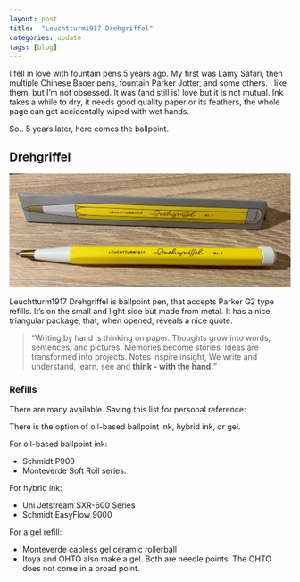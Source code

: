 ```yaml
---
layout: post
title:  "Leuchtturm1917 Drehgriffel"
categories: update
tags: [blog]
---
```


I fell in love with fountain pens 5 years ago. My first was Lamy Safari, then multiple Chinese Baoer pens, fountain Parker Jotter, and some others. I like them, but I’m not obsessed. It was (and still is) love but it is not mutual. Ink takes a while to dry, it needs good quality paper or its feathers, the whole page can get accidentally wiped with wet hands.

So.. 5 years later, here comes the ballpoint.

## Drehgriffel

![Leuchtturm1917 Drehgriffel Nr.1 Lemon](/assets/20210518_drehgriffel.jpg)

Leuchtturm1917 Drehgriffel is ballpoint pen, that accepts Parker G2 type refills. It’s on the small and light side but made from metal. It has a nice triangular package, that, when opened, reveals a nice quote:

> “Writing by hand is thinking on paper. Thoughts grow into words, sentences, and pictures. Memories become stories. Ideas are transformed into projects. Notes inspire insight, We write and understand, learn, see and **think - with the hand.**”

### Refills
There are many available. Saving this list for personal reference:

There is the option of oil-based ballpoint ink, hybrid ink, or gel.

For oil-based ballpoint ink:
* Schmidt P900
* Monteverde Soft Roll series.

For hybrid ink:
* Uni Jetstream SXR-600 Series
* Schmidt EasyFlow 9000

For a gel refill:
* Monteverde capless gel ceramic rollerball
* Itoya and OHTO also make a gel. Both are needle points. The OHTO does not come in a broad point.
